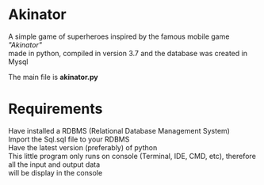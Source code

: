 # Akinator
A simple game of superheroes inspired by the famous mobile game <i>"Akinator"</i><br>
made in python, compiled in version 3.7 and the database was created in Mysql<br>

The main file is <strong>akinator.py</strong><br>
# Requirements 
Have installed a RDBMS (Relational Database Management System)<br>
Import the Sql.sql file to your RDBMS<br>
Have the latest version (preferably) of python<br>
This little program only runs on console (Terminal, IDE, CMD, etc), therefore all the input and output data<br>
will be display in the console
